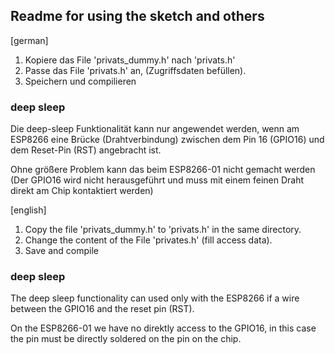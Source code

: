 ## Readme for using the sketch and others

[german]

1. Kopiere das File 'privats_dummy.h' nach 'privats.h'
2. Passe das File 'privats.h' an, (Zugriffsdaten befüllen).
3. Speichern und compilieren

### deep sleep ##
Die deep-sleep Funktionalität kann nur angewendet werden, wenn am ESP8266
eine Brücke (Drahtverbindung) zwischen dem Pin 16 (GPIO16) und dem Reset-Pin
(RST) angebracht ist.

Ohne größere Problem kann das beim ESP8266-01 nicht gemacht werden (Der
GPIO16 wird nicht herausgeführt und muss mit einem feinen Draht direkt am
Chip kontaktiert werden)


[english]

1. Copy the file 'privats_dummy.h' to 'privats.h' in the same directory.
2. Change the content of the File 'privates.h' (fill access data).
3. Save and compile

### deep sleep ##
The deep sleep functionality can used only with the ESP8266 if a wire
between the GPIO16 and the reset pin (RST).

On the ESP8266-01 we have no direktly access to the GPIO16, in this case
the pin must be directly soldered on the pin on the chip.
